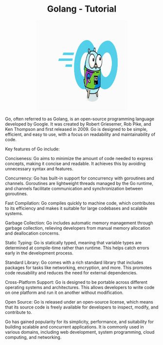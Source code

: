 <h1 align="center">Golang - Tutorial</h1>
<p align="center">
  <img width="300" height="300" src="./golang.gif">
</p>
Go, often referred to as Golang, is an open-source programming language developed by Google. It was created by Robert Griesemer, Rob Pike, and Ken Thompson and first released in 2009. Go is designed to be simple, efficient, and easy to use, with a focus on readability and maintainability of code.

Key features of Go include:

Conciseness: Go aims to minimize the amount of code needed to express concepts, making it concise and readable. It achieves this by avoiding unnecessary syntax and features.

Concurrency: Go has built-in support for concurrency with goroutines and channels. Goroutines are lightweight threads managed by the Go runtime, and channels facilitate communication and synchronization between goroutines.

Fast Compilation: Go compiles quickly to machine code, which contributes to its efficiency and makes it suitable for large codebases and scalable systems.

Garbage Collection: Go includes automatic memory management through garbage collection, relieving developers from manual memory allocation and deallocation concerns.

Static Typing: Go is statically typed, meaning that variable types are determined at compile-time rather than runtime. This helps catch errors early in the development process.

Standard Library: Go comes with a rich standard library that includes packages for tasks like networking, encryption, and more. This promotes code reusability and reduces the need for external dependencies.

Cross-Platform Support: Go is designed to be portable across different operating systems and architectures. This allows developers to write code on one platform and run it on another without modification.

Open Source: Go is released under an open-source license, which means that its source code is freely available for developers to inspect, modify, and contribute to.

Go has gained popularity for its simplicity, performance, and suitability for building scalable and concurrent applications. It is commonly used in various domains, including web development, system programming, cloud computing, and networking.
